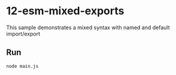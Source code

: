 # 12-esm-mixed-exports

This sample demonstrates a mixed syntax with named and default import/export

## Run

```bash
node main.js
```